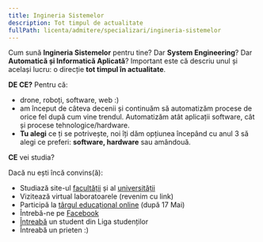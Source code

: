 ```yaml
---
title: Ingineria Sistemelor
description: Tot timpul de actualitate
fullPath: licenta/admitere/specializari/ingineria-sistemelor
---
```

Cum sună **Ingineria Sistemelor** pentru tine? Dar **System Engineering**? Dar **Automatică și Informatică Aplicată**? Important este că descriu unul și același lucru: o direcție **tot timpul în actualitate**.

**DE CE?** Pentru că:

* drone, roboți, software, web :)
* am început de câteva decenii și continuăm să automatizăm procese de orice fel după cum vine trendul.    Automatizăm atât aplicații software, cât și procese tehnologice/hardware.
* **Tu alegi** ce ți se potrivește, noi îți dăm opțiunea începând cu anul 3 să alegi ce preferi: **software, hardware** sau amândouă.

**CE** vei studia?

<Fig src="/uploads/is.png" alt="" caption=""></Fig>

Dacă nu ești încă convins(ă):

* Studiază site-ul [facultății](https://ac.upt.ro/) și al [universității](http://upt.ro/)
* Vizitează virtual laboratoarele (revenim cu link)
* Participă la [târgul educațional online](eduexpo.upt.ro) (după 17 Mai)
* Întrebă-ne pe [Facebook](https://www.facebook.com/ac.upt.ro)
* [Întreabă](https://ligaac.ro/) un student din Liga studenților
* Întreabă un prieten :)